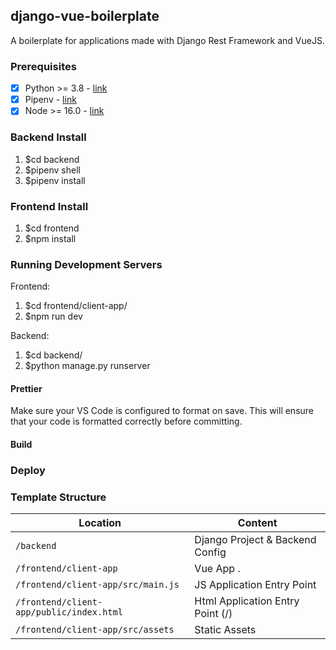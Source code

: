 ## django-vue-boilerplate
A boilerplate for applications made with Django Rest Framework and VueJS.

### Prerequisites
- [X] Python >= 3.8 - [link](https://www.python.org/downloads/)
- [X] Pipenv - [link](https://pipenv.readthedocs.io/en/latest/)
- [X] Node >= 16.0 - [link](https://nodejs.org/en/)

### Backend Install
1. $cd backend
2. $pipenv shell
3. $pipenv install

### Frontend Install
1. $cd frontend
2. $npm install

### Running Development Servers
Frontend:
1. $cd frontend/client-app/
2. $npm run dev

Backend:
1. $cd backend/
2. $python manage.py runserver

#### Prettier
Make sure your VS Code is configured to format on save. This will ensure that your code is formatted correctly before committing.

#### Build

### Deploy

### Template Structure

| Location                                   |  Content                                   |
|--------------------------------------------|--------------------------------------------|
| `/backend`                                 | Django Project & Backend Config            |
| `/frontend/client-app`                     | Vue App .                                  |
| `/frontend/client-app/src/main.js`         | JS Application Entry Point                 |
| `/frontend/client-app/public/index.html`   | Html Application Entry Point (/)           |
| `/frontend/client-app/src/assets`          | Static Assets                              |

